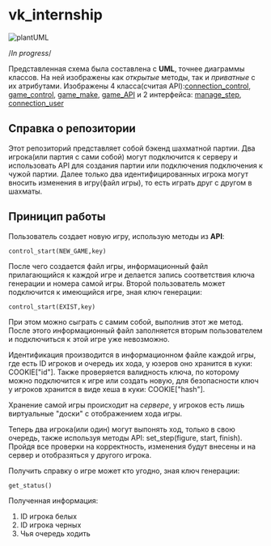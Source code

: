 # vk_internship

![plantUML](http://www.plantuml.com/plantuml/png/XLNVRZf55BxVfpZvnOjj2lpqLXlIQhnelAZtncockmDiM7R9xb2jhKafLcimzjQO65zXYs0fXVeACs_aDpFGdIAD5uKvVyxtdVETwN1O29QBGI_nsgp7WwClZwcUn-sEg3UfnrBMva4XUD-93le8XLcQyb34MHeC2fvxZesZoBE46WblYSRbVtCTM3guR1Ys1cc2JQtd6fRH9TYLj6dQE7kioptFIpF1IMHzobhquYVle8Y_unz_z65J_YwVvKeDrRMwKYEvKDVoMLsH6iBz8AUob3DrJN8bIv9BMQfREOSn8tpzfQwGjD2HAOg6A1vLm6f8wWUJDK9UYU9vW-GVyXdOnYmt63ZyOw3cQEC6trESBAVEdI4sCPzWdG0KrO_o2LP5PaTByT4Gtmga0LAM-5iWxRqElgyodE5_spImikqyWFtUjFktdHmTtHcu2Q9JWDbMjLv8VIHKW4Pt3WZZME20kUIyee5bIp4yQd-om-WndNer1aUfVbrpMY7Kc6mwLZHMDwGhxb7wfAq6UJoD21lUNlIEc_Y_6xUT8FI4u9sUtJT3bMYWXBFSkXDxBvkeLTY2dIOywB2Y4xJNowXfzHQWC3H0M68s8p5qgeQTgLjo5ohdXi_KJUmcz4cDeD3F47X6a66fHcHqNsgDrlT9ZTqD_warNzdSD-xPnCmtruEf7-6w8wk3-iNS1uJ13Ctnz-WWpqsQMVt2wKAMJX_EViA45GMzF24Ntlu7mMSd9rySV_xLkpXwz_KdhaChg5tUldcQZ9W-ZeBNgClFzxnz_1lRvyDlnUr13dy_YrD1Hvl3fqZI5OF2LkzvtlURBdRSZmjmhS-1uVHjSKtJNQ2otkOYY2FWc9Fkq4SCPfXpD6PPu0dwdPmL784D7bJmKqGTrnbBuYX0jYtJQ3LAEO-C7QI3tYdFaSyYwyaDLpK1lNf03p0mpriivCscLhRWmce33NIpTXJVgTzwZxSXtjR2mN3VtjUi1C5SOkEeXjUCPcIgKHmvgfXgn-x6QJieM8kBSzSTTdZOxJ5Xbbe_Y_atQw9TEx3BESrO7lckjWXrM0e9-raHQo4SUQfV2inLRyL9OW7i7Ib4FWY52scMQmM0e3PWfRT6jG3ZipVMtSeXhWX-V_y5)

/*In progress*/

Представленная схема была составлена c **UML**, точнее диаграммы классов. На ней изображены как *открытые* методы, так и *приватные* с их атрибутами. 
Изображены 4 класса(считая API):[connection_control](#c_c), [game_control](#g_c), [game_make](#g_m), [game_API](#g_A) и 2 интерфейса: [manage_step](#m_s), [connection_user](#c_u)

## Справка о репозитории ##

Этот репозиторий представляет собой бэкенд шахматной партии. Два игрока(или партия с сами собой) могут подключится к серверу и использовать API для создания партии или подключения подключения к чужой партии. Далее только два идентифицированных игрока могут вносить изменения в игру(файл игры), то есть играть друг с другом в шахматы. 

## Приницип работы ##

Пользователь создает новую игру, использую методы из **API**:

	control_start(NEW_GAME,key)

После чего создается файл игры, информационный файл прилагающийся к каждой игре и делается запись соответствия ключа генерации и номера самой игры. Второй пользователь может подключится к имеющийся игре, зная ключ генерации:

	control_start(EXIST,key)

При этом можно сыграть с самим собой, выполнив этот же метод. После этого информационный файл заполняется вторым пользователем и подключиться к этой игре уже невозможно. 

Идентификация производится в информационном файле каждой игры, где есть ID игроков и очередь их хода, у юзеров оно хранится в куки: COOKIE["id"]. Также проверяется валидность ключа, по которому можно подключится к игре или создать новую, для безопасности ключ у игроков хранится в виде хеша в куки: COOKIE["hash"].

Хранение самой игры происходит на *сервере*, у игроков есть лишь виртуальные "доски" с отображением хода игры.

Теперь два игрока(или один) могут выпонять ход, только в свою очередь, также используя методы API: set_step(figure, start, finish). Пройдя все проверки на корректность, изменения будут внесены и на сервер и отобразяться у другого игрока. 

Получить справку о игре может кто угодно, зная ключ генерации: 

	get_status() 	

Полученная информация:

1. ID игрока белых
2. ID игрока черных
3. Чья очередь ходить  